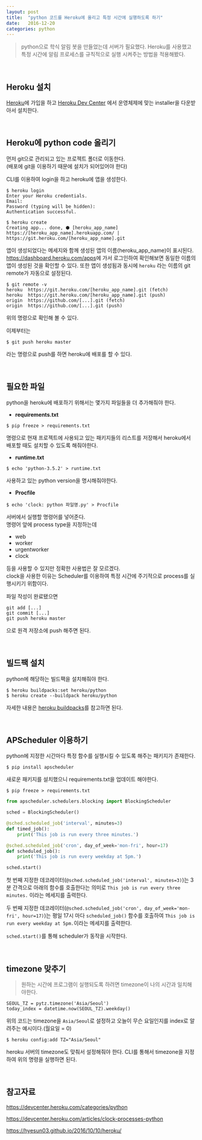 ```yaml
---
layout: post
title:  "python 코드를 Heroku에 올리고 특정 시간에 실행하도록 하기"
date:   2016-12-20
categories: python
---
```


> python으로 학식 알림 봇을 만들었는데 서버가 필요했다. Heroku를 사용했고 특정 시간에 알림 프로세스를 규칙적으로 실행 시켜주는 방법을 적용해봤다.  

<br>  

## Heroku 설치  

[Heroku](https://dashboard.heroku.com/apps)에 가입을 하고 [Heroku Dev Center](https://devcenter.heroku.com/articles/heroku-cli#download-and-install) 에서 운영체제에 맞는 installer을 다운받아서 설치한다.  

<br>  

## Heroku에 python code 올리기  

먼저 git으로 관리되고 있는 프로젝트 폴더로 이동한다.   
(배포에 git을 이용하기 때문에 설치가 되어있어야 한다)   

CLI를 이용하여 login을 하고 heroku에 앱을 생성한다.

```
$ heroku login
Enter your Heroku credentials.
Email:
Password (typing will be hidden):
Authentication successful.

$ heroku create
Creating app... done, ⬢ [heroku_app_name]
https://[heroku_app_name].herokuapp.com/ | https://git.heroku.com/[heroku_app_name].git
```   

앱이 생성되었다는 메세지와 함께 생성된 앱의 이름(heroku_app_name)이 표시된다.  
<https://dashboard.heroku.com/apps>에 가서 로그인하여 확인해보면 동일한 이름의 앱이 생성된 것을 확인할 수 있다. 또한 앱이 생성됨과 동시에 `heroku` 라는 이름의 git remote가 자동으로 설정된다.  

```
$ git remote -v
heroku	https://git.heroku.com/[heroku_app_name].git (fetch)
heroku	https://git.heroku.com/[heroku_app_name].git (push)
origin	https://github.com/[...].git (fetch)
origin	https://github.com/[...].git (push)
```  

위의 명령으로 확인해 볼 수 있다.  

이제부터는  

```
$ git push heroku master
```  

라는 명령으로 push를 하면 heroku에 배포를 할 수 있다.  

<br>   

## 필요한 파일  

python을 heroku에 배포하기 위해서는 몇가지 파일들을 더 추가해줘야 한다.  

- __requirements.txt__  

```
$ pip freeze > requirements.txt
```  
명령으로 현재 프로젝트에 사용되고 있는 패키지들의 리스트를 저장해서 heroku에서 배포할 때도 설치할 수 있도록 해줘야한다.  

- __runtime.txt__   

```
$ echo 'python-3.5.2' > runtime.txt
```
사용하고 있는 python version을 명시해줘야한다.  

- __Procfile__  

```
$ echo 'clock: python 파일명.py' > Procfile
```  

서버에서 실행할 명령어를 넣어준다.  
명령어 앞에 process type을 지정하는데  

- web  
- worker  
- urgentworker  
- clock  

등을 사용할 수 있지만 정확한 사용법은 잘 모르겠다.  
clock을 사용한 이유는 Scheduler를 이용하여 특정 시간에 주기적으로 process를 실행시키기 위함이다.  

파일 작성이 완료됐으면   

```
git add [...]
git commit [...]
git push heroku master
```  

으로 원격 저장소에 push 해주면 된다.  

<br>  

## 빌드팩 설치  

python에 해당하는 빌드팩을 설치해줘야 한다.  

```
$ heroku buildpacks:set heroku/python
$ heroku create --buildpack heroku/python
```  

자세한 내용은
[heroku buildpacks](https://devcenter.heroku.com/articles/buildpacks)를 참고하면 된다.  

<br>  

## APScheduler 이용하기  

python에 지정한 시간마다 특정 함수를 실행시킬 수 있도록 해주는 패키지가 존재한다.  

```
$ pip install apscheduler
```  

새로운 패키지를 설치했으니 requirements.txt을 업데이트 해야한다.  

```
$ pip freeze > requirements.txt
```  

```python
from apscheduler.schedulers.blocking import BlockingScheduler

sched = BlockingScheduler()

@sched.scheduled_job('interval', minutes=3)
def timed_job():
    print('This job is run every three minutes.')

@sched.scheduled_job('cron', day_of_week='mon-fri', hour=17)
def scheduled_job():
    print('This job is run every weekday at 5pm.')

sched.start()
```  

첫 번째 지정한 데코레이터(`@sched.scheduled_job('interval', minutes=3)`)는 3분 간격으로 아래의 함수를 호출한다는 의미로 `This job is run every three minutes.` 이라는 메세지를 출력한다.  

두 번째 지정한 데코레이터(`@sched.scheduled_job('cron', day_of_week='mon-fri', hour=17)`)는 평일 17시 마다 `scheduled_job()` 함수를 호출하여 `This job is run every weekday at 5pm.`이라는 메세지를 출력한다.  

`sched.start()`를 통해 scheduler가 동작을 시작한다.  

<br>  

## timezone 맞추기  

> 원하는 시간에 프로그램이 실행되도록 하려면 timezone이 나의 시간과 일치해야한다.  

```
SEOUL_TZ = pytz.timezone('Asia/Seoul')
today_index = datetime.now(SEOUL_TZ).weekday()
```  

위의 코드는 timezone을 `Asia/Seoul`로 설정하고 오늘이 무슨 요일인지를 index로 알려주는 예시이다.(월요일 = 0)     

```
$ heroku config:add TZ="Asia/Seoul"
```  

heroku 서버의 timezone도 맞춰서 설정해줘야 한다. CLI를 통해서 timezone을 지정하여 위의 명령을 실행하면 된다.  

<br>  

## 참고자료  

<https://devcenter.heroku.com/categories/python>   

<https://devcenter.heroku.com/articles/clock-processes-python>  

<https://hyesun03.github.io/2016/10/10/heroku/>  
